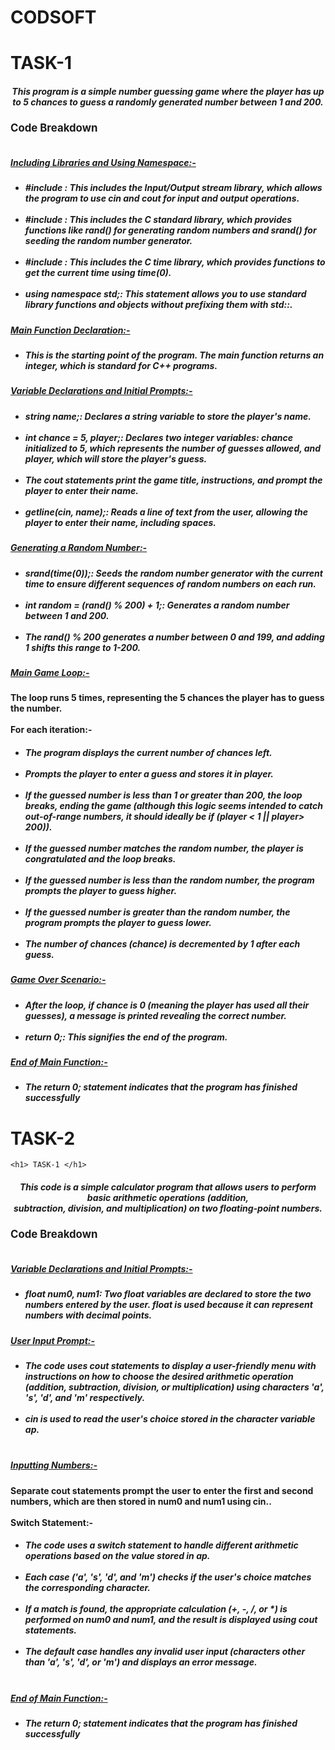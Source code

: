 # CODSOFT
<h1> TASK-1 </h1>
<h5>
        <P style="text-align: center;">
            This program is a simple number guessing game where the player has up to 5 chances to guess a randomly
            generated number between 1 and 200.
        </P>
    </h5>
    <big><b>Code Breakdown</big></b>
    <br>
    <br>
    <h5><i><U>Including Libraries and Using Namespace:-</u></i></h5>
    <ul>
        <h5>
            <li>
                #include <iostream>: This includes the Input/Output stream library, which allows the program to use cin
                    and cout for input and output operations.
                    <br><br></li>
            <li>#include <cstdlib>: This includes the C standard library, which provides functions like rand() for
                    generating random numbers and srand() for seeding the random number generator.
                    <br><br></li>
            <li>#include <ctime>: This includes the C time library, which provides functions to get the current time
                    using time(0).
                    <br><br></li>
            <li>using namespace std;: This statement allows you to use standard library functions and objects without
                prefixing them with std::.
    </ul>
    </h5>
    </li>



<h5><i><U>Main Function Declaration:-</U></i></h5>
    <ul>
        <h5>
            <li>
                This is the starting point of the program. The main function returns an integer, which is standard for
                C++ programs.
            </li>
    </ul>
    </h5>
    </li>
    <h5><i><U>Variable Declarations and Initial Prompts:-</U></i></h5>
  <ul>
        <h5>
            <li>string name;: Declares a string variable to store the player's name.
                <br><br>
            </li>
            <li>
                int chance = 5, player;: Declares two integer variables: chance initialized to 5, which represents the
                number of guesses allowed, and player, which will store the player's guess.
                <br><br>
            </li>
            <li>
                The cout statements print the game title, instructions, and prompt the player to enter their name.
                <br><br>
            </li>
            <li>
                getline(cin, name);: Reads a line of text from the user, allowing the player to enter their name,
                including spaces.
        </h5>
    </ul>
    </li>
    <h5><i><U>Generating a Random Number:-</U></i></h5>
    <h5>
        <ul>
            <li>
                srand(time(0));: Seeds the random number generator with the current time to ensure different sequences
                of random numbers on each run.
                <br><br>
            </li>
            <li>
                int random = (rand() % 200) + 1;: Generates a random number between 1 and 200.
                <br><br>
            </li>
            <li>
                The rand() % 200 generates a number between 0 and 199, and adding 1 shifts this range to 1-200.
    </h5>
    </ul>
    </li>
 <h5><i><U> Main Game Loop:-</U></i></h5>
    <b>The loop runs 5 times, representing the 5 chances the player has to guess the number.</b>
    <br><br>
    <b> For each iteration:-</b>
    <h5>
        <ul>
            <li>
                The program displays the current number of chances left.
                <br><br>
            </li>
            <li>
                Prompts the player to enter a guess and stores it in player.
                <br><br>
            </li>
            <li>
                If the guessed number is less than 1 or greater than 200, the loop breaks, ending the game (although
                this logic seems intended to catch out-of-range numbers, it should ideally be if (player < 1 || player>
                    200)).
                    <br><br></li>
            <li>
                If the guessed number matches the random number, the player is congratulated and the loop breaks.
                <br><br>
            </li>
            <li>
                If the guessed number is less than the random number, the program prompts the player to guess higher.
                <br><br>
            </li>
            <li>
                If the guessed number is greater than the random number, the program prompts the player to guess lower.
                <br><br>
            </li>
            <li>
                The number of chances (chance) is decremented by 1 after each guess.
    </h5>
    </ul>
    </li>
    <h5><i><U>Game Over Scenario:-</U></i></h5>
    <h5>
        <ul>
            <li>
                After the loop, if chance is 0 (meaning the player has used all their guesses), a message is printed
                revealing the correct number.
                <br><br>
            </li>
            <li>return 0;: This signifies the end of the program.
    </h5>
    </ul>
    </li>
    <h5><i><U>End of Main Function:-</U></i></h5>
    <h5>
        <ul>
            <li>
                The return 0; statement indicates that the program has finished successfully
    </h5>
    </ul>
    </li>


<h1> TASK-2 </h1>

    <h1> TASK-1 </h1>
<h5>
    <P style="text-align: center;">
        This code is a simple calculator program that allows users to perform basic arithmetic operations (addition,
        <br>subtraction, division, and multiplication) on two floating-point numbers.
    </P>
</h5>
<big><b>Code Breakdown</big></b>
<br>
<br>

<h5><i><U>Variable Declarations and Initial Prompts:-</U></i></h5>
<ul>
    <h5>
        <li>float num0, num1: Two float variables are declared to store the two numbers entered by the user. float is used because it can represent numbers with decimal points.
        </li>
    </h5>
</ul>
<h5><i><U>User Input Prompt:-</U></i></h5>
<h5>
    <ul>
        <li>
            The code uses cout statements to display a user-friendly menu with instructions on how to choose the desired arithmetic operation (addition, subtraction, division, or multiplication) using characters 'a', 's', 'd', and 'm' respectively.
            <br><br>
        </li>
        <li>
            cin is used to read the user's choice stored in the character variable ap.
            <br><br>
        </li>
       </h5>
</ul>
<h5><i><U> Inputting Numbers:-</U></i></h5>
<b>Separate cout statements prompt the user to enter the first and second numbers, which are then stored in num0 and num1 using cin..</b>
<br><br>
<b> Switch Statement:-</b>
<h5>
    <ul>
        <li>
            The code uses a switch statement to handle different arithmetic operations based on the value stored in ap.            <br><br>
        </li>
        <li>
            Each case ('a', 's', 'd', and 'm') checks if the user's choice matches the corresponding character.
            <br><br>
        </li>
        <li>
            If a match is found, the appropriate calculation (+, -, /, or *) is performed on num0 and num1, and the result is displayed using cout statements.
                <br><br></li>
        <li>
            The default case handles any invalid user input (characters other than 'a', 's', 'd', or 'm') and displays an error message.
            <br><br>
        </li>
  </h5>
</ul>
<h5><i><U>End of Main Function:-</U></i></h5>
<h5>
    <ul>
        <li>
            The return 0; statement indicates that the program has finished successfully
</h5>
</ul>
</li>
